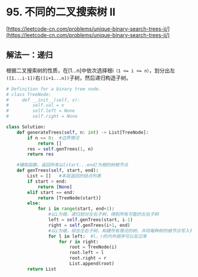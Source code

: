 # 95. 不同的二叉搜索树 II

[https://leetcode-cn.com/problems/unique-binary-search-trees-ii/](https://leetcode-cn.com/problems/unique-binary-search-trees-ii/)

## 解法一：递归

根据二叉搜索树的性质，在\[1…n\]中依次选择根i`（1 <= i <= n）`，划分出左`([1...i-1])`右`([i+1...n])`子树，然后递归构造子树。

```python
# Definition for a binary tree node.
# class TreeNode:
#     def __init__(self, x):
#         self.val = x
#         self.left = None
#         self.right = None

class Solution:
    def generateTrees(self, n: int) -> List[TreeNode]:
        if n == 0:  #边界情况
            return []
        res = self.genTrees(1, n)        
        return res

    #辅助函数，返回所有以[start...end]为根的树根节点
    def genTrees(self, start, end):
        List = []   #本层返回的结点列表
        if start > end:
            return [None]
        elif start == end:
            return [TreeNode(start)]
        else:
            for i in range(start, end+1):
                #以i为根，递归划分左右子树，得到所有可能的左右子树
                left = self.genTrees(start, i-1)
                right = self.genTrees(i+1, end)
                #以i为根，综合左右子树，构建所有情况的树，并将每种树的根节点写入列表
                for l in left:  #l，r的内外顺序可以反过来
                    for r in right:
                        root = TreeNode(i)
                        root.left = l
                        root.right = r
                        List.append(root)
        return List
```

